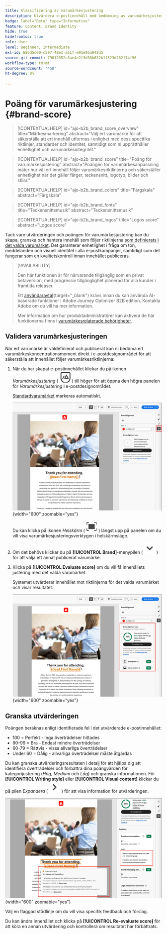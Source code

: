 ```yaml
---
title: Klassificering av varumärkesjustering
description: Utvärdera e-postinnehåll med bedömning av varumärkesjustering - validera färger, teckensnitt, logotyper och skriva stil mot varumärkesriktlinjer i Journey Optimizer B2B edition.
badge: label="Beta" type="Informative"
feature: Content, Brand Identity
hide: true
hidefromtoc: true
role: User
level: Beginner, Intermediate
exl-id: 686d5ce0-c597-48e1-a51f-e91e95a942d5
source-git-commit: 79012352c3ae4e2f3d38b632b1f523d262f74f96
workflow-type: tm+mt
source-wordcount: '458'
ht-degree: 0%

---
```


# Poäng för varumärkesjustering {#brand-score}

>[!CONTEXTUALHELP]
>id="ajo-b2b_brand_score_overview"
>title="Märkesmarkering"
>abstract="Välj ert varumärke för att säkerställa att ert innehåll utformas i enlighet med dess specifika riktlinjer, standarder och identitet, samtidigt som ni upprätthåller enhetlighet och varumärkesintegritet."

>[!CONTEXTUALHELP]
>id="ajo-b2b_brand_score"
>title="Poäng för varumärkesjustering"
>abstract="Poängen för varumärkesanpassning mäter hur väl ert innehåll följer varumärkesriktlinjerna och säkerställer enhetlighet när det gäller färger, teckensnitt, logotyp, bilder och stilar."

>[!CONTEXTUALHELP]
>id="ajo-b2b_brand_colors"
>title="Färgskala"
>abstract="Färgskala"

>[!CONTEXTUALHELP]
>id="ajo-b2b_brand_fonts"
>title="Teckensnittsmusik"
>abstract="Teckensnittsmusik"

>[!CONTEXTUALHELP]
>id="ajo-b2b_brand_logos"
>title="Logos score"
>abstract="Logos score"

Tack vare utvärderingen och poängen för varumärkesjustering kan du skapa, granska och hantera innehåll som följer riktlinjerna [som definierats i det valda varumärket](./brands-manage-create.md#brand-definitions). Det garanterar enhetlighet i fråga om ton, meddelanden och visuell identitet i alla e-postkampanjer, samtidigt som det fungerar som en kvalitetskontroll innan innehållet publiceras.

>[!AVAILABILITY]
>
>Den här funktionen är för närvarande tillgänglig som en privat betaversion, med progressiv tillgänglighet planerad för alla kunder i framtida releaser.
>
>Ett [användaravtal](https://www.adobe.com/legal/licenses-terms/adobe-dx-gen-ai-user-guidelines.html){target="_blank"} krävs innan du kan använda AI-baserade funktioner i Adobe Journey Optimizer B2B edition. Kontakta Adobe om du vill ha mer information.
>
>Mer information om hur produktadministratörer kan aktivera de här funktionerna finns i [varumärkesrelaterade behörigheter](./brands-overview.md#brand-related-permissions).

## Validera varumärkesjusteringen

När ert varumärke är väldefinierat och publicerat kan ni bedöma ert varumärkeskoncentrationsmoment direkt i e-postdesignområdet för att säkerställa att innehållet följer varumärkesriktlinjerna:

1. När du har skapat e-postinnehållet klickar du på ikonen _Varumärkesjustering_ ( ![Varumärkesjusteringsikon](../assets/do-not-localize/icon-brand-compliance.svg) ) till höger för att öppna den högra panelen för _Varumärkesjustering_ i e-postdesignområdet.

   [Standardvarumärket](./brands-manage-create.md#default-brand) markeras automatiskt.

   ![Få åtkomst till varumärkesjusteringsverktygen](./assets/brands-alignment-sidebar.png){width="600" zoomable="yes"}

   Du kan klicka på ikonen _Helskärm_ ( ![Helskärmsikon](../assets/do-not-localize/icon-full-screen.svg) ) längst upp på panelen om du vill visa varumärkesjusteringsverktygen i helskärmsläge.

1. Om det behövs klickar du på **[!UICONTROL Brand]**-menypilen ( ![ nedpil ](../assets/do-not-localize/icon-down-menu.svg) ) för att välja ett annat publicerat varumärke.

1. Klicka på **[!UICONTROL Evaluate score]** om du vill få innehållets justering med det valda varumärket.

   Systemet utvärderar innehållet mot riktlinjerna för det valda varumärket och visar resultatet.

   ![Utvärderingspoäng för varumärkesjustering](./assets/brands-alignment-evaluation.png){width="600" zoomable="yes"}

## Granska utvärderingen

Poängen beräknas enligt identifierade fel i det utvärderade e-postinnehållet:

* 100 = Perfekt - Inga överträdelser hittades
* 80-99 = Bra - Endast mindre överträdelser
* 60-79 = Rättvis - vissa allvarliga överträdelser
* Under 60 = Dålig - allvarliga överträdelser måste åtgärdas

Du kan granska utvärderingsresultaten i detalj för att hjälpa dig att identifiera överträdelser och förbättra dina poängvärden för kategorijustering (_Hög_, _Medium_ och _Låg_) och granska informationen. För **[!UICONTROL Writing style]** eller **[!UICONTROL Visual content]** klickar du på pilen _Expandera_ ( ![Expandera pil](../assets/do-not-localize/icon-expand-right.svg) ) för att visa information för utvärderingen.

![Utvärderingsinformation för varumärkesjustering](./assets/brands-alignment-evaluation-details.png){width="600" zoomable="yes"}

Välj en flaggad stödlinje om du vill visa specifik feedback och förslag.

Du kan ändra innehållet och klicka på **[!UICONTROL Re-evaluate score]** för att köra en annan utvärdering och kontrollera om resultatet har förbättrats.
